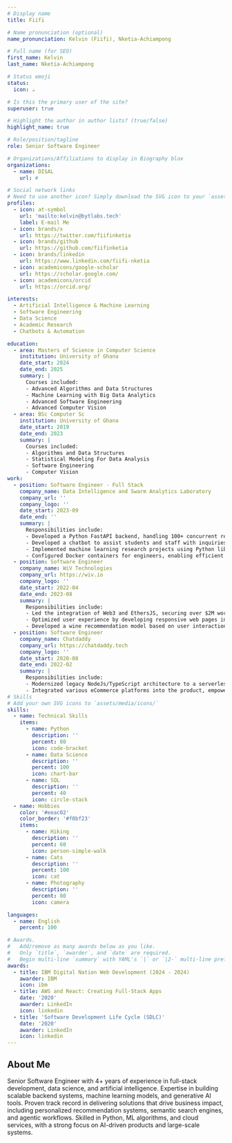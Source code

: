 ```yaml
---
# Display name
title: Fiifi

# Name pronunciation (optional)
name_pronunciation: Kelvin (Fiifi), Nketia-Achiampong

# Full name (for SEO)
first_name: Kelvin
last_name: Nketia-Achiampong

# Status emoji
status:
  icon: ☕️

# Is this the primary user of the site?
superuser: true

# Highlight the author in author lists? (true/false)
highlight_name: true

# Role/position/tagline
role: Senior Software Engineer

# Organizations/Affiliations to display in Biography blox
organizations:
  - name: DISAL
    url: #

# Social network links
# Need to use another icon? Simply download the SVG icon to your `assets/media/icons/` folder.
profiles:
  - icon: at-symbol
    url: 'mailto:kelvin@bytlabs.tech'
    label: E-mail Me
  - icon: brands/x
    url: https://twitter.com/fiifinketia
  - icon: brands/github
    url: https://github.com/fiifinketia
  - icon: brands/linkedin
    url: https://www.linkedin.com/fiifi-nketia
  - icon: academicons/google-scholar
    url: https://scholar.google.com/
  - icon: academicons/orcid
    url: https://orcid.org/

interests:
  - Artificial Intelligence & Machine Learning
  - Software Engineering
  - Data Science
  - Academic Research
  - Chatbots & Automation

education:
  - area: Masters of Science in Computer Science
    institution: University of Ghana
    date_start: 2024
    date_end: 2025
    summary: |
      Courses included:
      - Advanced Algorithms and Data Structures
      - Machine Learning with Big Data Analytics
      - Advanced Software Engineering
      - Advanced Computer Vision
  - area: BSc Computer Sc 
    institution: University of Ghana
    date_start: 2019
    date_end: 2023
    summary: |      
      Courses included:
      - Algorithms and Data Structures
      - Statistical Modeling For Data Analysis
      - Software Engineering
      - Computer Vision
work:
  - position: Software Engineer - Full Stack
    company_name: Data Intelligence and Swarm Analytics Laboratory 
    company_url: ''
    company_logo: ''
    date_start: 2023-09
    date_end: ''
    summary: |
      Responsibilities include:
      - Developed a Python FastAPI backend, handling 100+ concurrent requests per second per client, leveraging asynchronous capabilities and an optimized RESTful API design to ensure efficient and scalable service delivery.
      - Developed a chatbot to assist students and staff with inquiries on graduation status and grades, increasing response efficiency by 80%.
      - Implemented machine learning research projects using Python libraries (Pandas, Numpy, Matplotlib, Tensorflow, Pytorch) to streamline academic research processes.
      - Configured Docker containers for engineers, enabling efficient use of system resources including GPUs for model training to reduce runtime errors cause by the environment by 40% and operational cost by over 50%.
  - position: Software Engineer
    company_name: WiV Technologies 
    company_url: https://wiv.io
    company_logo: ''
    date_start: 2022-04
    date_end: 2023-08
    summary: |
      Responsibilities include:
      - Led the integration of Web3 and EthersJS, securing over $2M worth of Ethereum transactions by enabling secure, transparent interactions with blockchain.
      - Optimized user experience by developing responsive web pages in Vue.js, leading to a 30% increase in user retention across mobile devices.
      - Developed a wine recommendation model based on user interactions and wallet holdings, driving a 25% increase in user engagement on the platform
  - position: Software Engineer
    company_name: Chatdaddy 
    company_url: https://chatdaddy.tech
    company_logo: ''
    date_start: 2020-08
    date_end: 2022-02
    summary: |
      Responsibilities include:
      - Modernized legacy NodeJs/TypeScript architecture to a serverless framework, improving scalability and reducing operational costs by 20%.
      - Integrated various eCommerce platforms into the product, empowering over 150 businesses to track and manage online stores, increasing platform adoption by 25%.
# Skills
# Add your own SVG icons to `assets/media/icons/`
skills:
  - name: Technical Skills
    items:
      - name: Python
        description: ''
        percent: 80
        icon: code-bracket
      - name: Data Science
        description: ''
        percent: 100
        icon: chart-bar
      - name: SQL
        description: ''
        percent: 40
        icon: circle-stack
  - name: Hobbies
    color: '#eeac02'
    color_border: '#f0bf23'
    items:
      - name: Hiking
        description: ''
        percent: 60
        icon: person-simple-walk
      - name: Cats
        description: ''
        percent: 100
        icon: cat
      - name: Photography
        description: ''
        percent: 80
        icon: camera

languages:
  - name: English
    percent: 100

# Awards.
#   Add/remove as many awards below as you like.
#   Only `title`, `awarder`, and `date` are required.
#   Begin multi-line `summary` with YAML's `|` or `|2-` multi-line prefix and indent 2 spaces below.
awards:
  - title: IBM Digital Nation Web Development (2024 - 2024)
    awarder: IBM
    icon: ibm
  - title: AWS and React: Creating Full-Stack Apps
    date: '2020'
    awarder: LinkedIn
    icon: linkedin
  - title: 'Software Development Life Cycle (SDLC)'
    date: '2020'
    awarder: LinkedIn
    icon: linkedin
---
```


## About Me

Senior Software Engineer with 4+ years of experience in full-stack development, data science, and artificial intelligence. Expertise in building scalable backend systems, machine learning models, and generative AI tools. Proven track record in delivering solutions that drive business impact, including personalized recommendation systems, semantic search engines, and agentic workflows. Skilled in Python, ML algorithms, and cloud services, with a strong focus on AI-driven products and large-scale systems.
